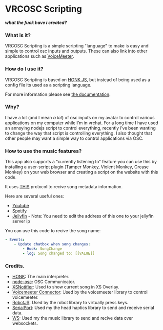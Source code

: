 # VRCOSC Scripting

***what the fuck have i created?***

### What is it?

VRCOSC Scripting is a simple scripting "language" to make is easy and simple to control osc inputs and outputs. These can also link into other applications such as [VoiceMeeter](https://vb-audio.com/Voicemeeter/index.htm).

### How do I use it?

VRCOSC Scripting is based on [HONK.JS](https://github.com/phaze-the-dumb/honk.js), but instead of being used as a config file its used as a scripting language.

For more information please see [the documentation](docs.md).

### Why?

I have a lot (and I mean *a lot*) of osc inputs on my avatar to control various applications on my computer while I'm in vrchat. For a long time I have used an annoying nodejs script to control everything, recently i've been wanting to change the way that script is controlling everything. I also thought that other people may want a simple way to control applications via OSC.

### How to use the music features?

This app also supports a "currently listening to" feature you can use this by installing a user-script plugin (Tamper Monkey, Violent Monkey, Grease Monkey) on your web browser and creating a script on the website with this code.

It uses [THIS](https://github.com/phaze-the-dumb/fknmusicproto/) protocol to recive song metadata information.

Here are several useful ones:
- [Youtube](https://github.com/phaze-the-dumb/fknmusicproto/blob/master/youtube-client.user.js?raw=true)
- [Spotify](https://github.com/phaze-the-dumb/fknmusicproto/blob/master/spotify-client.user.js?raw=true)
- [Jellyfin](https://github.com/phaze-the-dumb/fknmusicproto/blob/master/jellyfin-client.user.js?raw=true) - Note: You need to edit the address of this one to your jellyfin server ip

You can use this code to recive the song name:
```yml
- Events:
    - Update chatbox when song changes:
        - Hook: SongChange
        - log: Song changed to: [[VALUE]]
```

### Credits.

- [HONK](https://github.com/phaze-the-dumb/honk.js): The main interpreter.
- [node-osc](https://github.com/MylesBorins/node-osc): OSC Communicator.
- [XSNotifier](https://github.com/phaze-the-dumb/XSNotifier): Used to show current song in XS Overlay.
- [Voicemeeter Connector](https://github.com/ChewbaccaCookie/voicemeeter-connector): Used by the voicemeeter library to control voicemeeter.
- [RobotJS](https://robotjs.io/): Used by the robot library to virtually press keys.
- [SerialPort](https://serialport.io/): Used my the head haptics library to send and receive serial data.
- [WS](https://github.com/websockets/ws): Used my the music library to send and recive data over websockets.